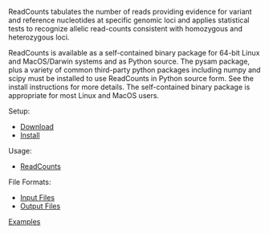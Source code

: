 
ReadCounts tabulates the number of reads providing evidence for variant and reference nucleotides 
at specific genomic loci and applies statistical tests to recognize allelic 
read-counts consistent with homozygous and heterozygous loci.

ReadCounts is available as a self-contained binary package for 64-bit
Linux and MacOS/Darwin systems and as Python source. 
The pysam package, plus a variety
of common third-party python packages including numpy and scipy must
be installed to use ReadCounts in Python source form. See the install
instructions for more details. The self-contained binary package is
appropriate for most Linux and MacOS users.

Setup:
* [Download](https://github.com/HorvathLab/NGS/releases/ReadCounts-2.3.3)
* [Install](docs/Installation.md)

Usage:
* [ReadCounts](docs/Usage.md)

File Formats:
* [Input Files](docs/InputFiles.md)
* [Output Files](docs/OutputFiles.md)

[Examples](docs/Examples.md)
